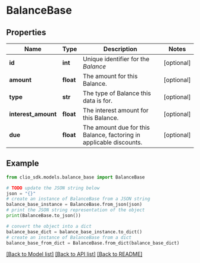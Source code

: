 # BalanceBase


## Properties

Name | Type | Description | Notes
------------ | ------------- | ------------- | -------------
**id** | **int** | Unique identifier for the *Balance* | [optional] 
**amount** | **float** | The amount for this Balance. | [optional] 
**type** | **str** | The type of Balance this data is for. | [optional] 
**interest_amount** | **float** | The interest amount for this Balance. | [optional] 
**due** | **float** | The amount due for this Balance, factoring in applicable discounts. | [optional] 

## Example

```python
from clio_sdk.models.balance_base import BalanceBase

# TODO update the JSON string below
json = "{}"
# create an instance of BalanceBase from a JSON string
balance_base_instance = BalanceBase.from_json(json)
# print the JSON string representation of the object
print(BalanceBase.to_json())

# convert the object into a dict
balance_base_dict = balance_base_instance.to_dict()
# create an instance of BalanceBase from a dict
balance_base_from_dict = BalanceBase.from_dict(balance_base_dict)
```
[[Back to Model list]](../README.md#documentation-for-models) [[Back to API list]](../README.md#documentation-for-api-endpoints) [[Back to README]](../README.md)


